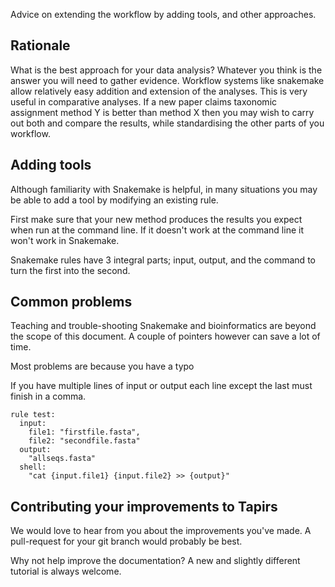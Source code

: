 Advice on extending the workflow by adding tools, and other approaches.

## Rationale
What is the best approach for your data analysis?  Whatever you think is the answer you will need to gather evidence. Workflow systems like snakemake allow relatively easy addition and extension of the analyses. This is very useful in comparative analyses. If a new paper claims taxonomic assignment method Y is better than method X then you may wish to carry out both and compare the results, while standardising the other parts of you workflow.

## Adding tools
Although familiarity with Snakemake is helpful, in many situations you may be able to add a tool by modifying an existing rule.

First make sure that your new method produces the results you expect when run at the command line. If it doesn't work at the command line it won't work in Snakemake.

Snakemake rules have 3 integral parts; input, output, and the command to turn the first into the second.

## Common problems
Teaching and trouble-shooting Snakemake and bioinformatics are beyond the scope of this document. A couple of pointers however can save a lot of time.

Most problems are because you have a typo

If you have multiple lines of input or output each line except the last must finish in a comma.

```
rule test:
  input:
    file1: "firstfile.fasta",
    file2: "secondfile.fasta"
  output:
    "allseqs.fasta"
  shell:
    "cat {input.file1} {input.file2} >> {output}"
```

## Contributing your improvements to Tapirs
We would love to hear from you about the improvements you've made. A pull-request for your git branch would probably be best.

Why not help improve the documentation? A new and slightly different tutorial is always welcome.
